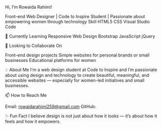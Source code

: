 Hi, I’m Rowaida Rahimi!

Front-end Web Designer | Code to Inspire Student | Passionate about empowering women through technology
Skill
HTML5
CSS
Visual Studio Code

🌱 Currently Learning
Responsive Web Design
Bootstrap
JavaScript
jQuery

🤝 Looking to Collaborate On

Front-end design projects
Simple websites for personal brands or small businesses
Educational platforms for women

💡 About Me I'm a web design student at Code to Inspire and I’m passionate about using design and technology to create beautiful, meaningful, and accessible websites — especially for women-led initiatives and small businesses.

📫 How to Reach Me

Email: rowaidarahimi259@gmail.com
GitHub:

✨ Fun Fact I believe design is not just about how it looks — it’s about how it feels and how it empowers.

<!---
RowaidaRahimi/RowaidaRahimi is a ✨ special ✨ repository because its `README.md` (this file) appears on your GitHub profile.
You can click the Preview link to take a look at your changes.
--->
